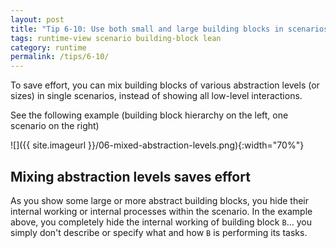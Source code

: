 ```yaml
---
layout: post
title: "Tip 6-10: Use both small and large building blocks in scenarios!"
tags: runtime-view scenario building-block lean
category: runtime
permalink: /tips/6-10/
---
```


To save effort, you can mix building blocks of various abstraction
levels (or sizes)
in single scenarios, instead of showing all low-level interactions.

See the following example (building block hierarchy on the left,
  one scenario on the right)

![]({{ site.imageurl }}/06-mixed-abstraction-levels.png){:width="70%"}


## Mixing abstraction levels saves effort

As you show some large or more abstract building blocks, you hide their internal working
or internal processes within the scenario. In the example above, you completely
hide the internal working of building block `B`... you simply don't describe or
specify what and how `B` is performing its tasks.
